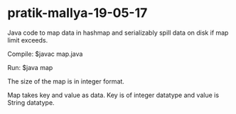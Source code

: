 # pratik-mallya-19-05-17
Java code to map data in hashmap and serializably spill data on disk if map limit exceeds.

Compile: $javac map.java

Run: $java map

The size of the map is in integer format.

Map takes key and value as data.
Key is of integer datatype and value is String datatype.


